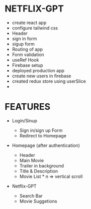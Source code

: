 # NETFLIX-GPT

- create react app
- configure tailwind css
- Header
- sign in form
- sigup form
- Routing of app
- Form validation
- useRef Hook
- Firebase setup
- deployed production app
- create new users in firebase
- created redux store using userSlice
- 

# FEATURES

- Login/Sinup
    - Sign in/sign up Form
    - Redirect to Homepage
- Homepage (after authentication)
    - Header
    - Main Movie
    - Trailer in background
    - Title & Description
    - Movie List * n => vertical scroll

- Netflix-GPT
    - Search Bar
    - Movie Suggetions
         